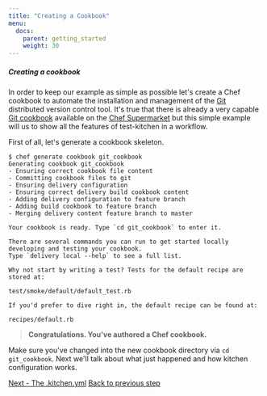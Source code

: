 ```yaml
---
title: "Creating a Cookbook"
menu:
  docs:
    parent: getting_started
    weight: 30
---
```


##### Creating a cookbook

In order to keep our example as simple as possible let's create a Chef cookbook to automate the installation and management of the [Git](http://git-scm.com/) distributed version control tool. It's true that there is already a very capable [Git cookbook](https://supermarket.chef.io/cookbooks/git) available on the [Chef Supermarket](https://supermarket.chef.io/cookbooks) but this simple example will us to show all the features of test-kitchen in a workflow.

First of all, let's generate a cookbook skeleton.

~~~
$ chef generate cookbook git_cookbook
Generating cookbook git_cookbook
- Ensuring correct cookbook file content
- Committing cookbook files to git
- Ensuring delivery configuration
- Ensuring correct delivery build cookbook content
- Adding delivery configuration to feature branch
- Adding build cookbook to feature branch
- Merging delivery content feature branch to master

Your cookbook is ready. Type `cd git_cookbook` to enter it.

There are several commands you can run to get started locally developing and testing your cookbook.
Type `delivery local --help` to see a full list.

Why not start by writing a test? Tests for the default recipe are stored at:

test/smoke/default/default_test.rb

If you'd prefer to dive right in, the default recipe can be found at:

recipes/default.rb
~~~

> **Congratulations. You've authored a Chef cookbook.**

Make sure you've changed into the new cookbook directory via `cd git_cookbook`. Next we'll talk about what just happened and how kitchen configuration works.

<div class="sidebar--footer">
<a class="button primary-cta" href="/docs/getting-started/kitchen-yml">Next - The .kitchen.yml</a>
<a class="sidebar--footer--back" href="/docs/getting-started/getting-help">Back to previous step</a>
</div>
